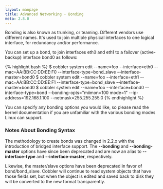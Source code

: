 ```yaml
---
layout: manpage
title: Advanced Networking - Bonding
meta: 2.8.0
---
```


Bonding is also known as trunking, or teaming. Different vendors use different names. It's used to join multiple
physical interfaces to one logical interface, for redundancy and/or performance.

You can set up a bond, to join interfaces eth0 and eth1 to a failover (active-backup) interface bond0 as follows:

{% highlight bash %}
$ cobbler system edit --name=foo --interface=eth0 --mac=AA:BB:CC:DD:EE:F0 --interface-type=bond_slave --interface-master=bond0
$ cobbler system edit --name=foo --interface=eth1 --mac=AA:BB:CC:DD:EE:F1 --interface-type=bond_slave --interface-master=bond0
$ cobbler system edit --name=foo --interface=bond0 --interface-type=bond --bonding-opts="miimon=100 mode=1" --ip-address=192.168.1.100 --netmask=255.255.255.0
{% endhighlight %}

You can specify any bonding options you would like, so please read the kernel documentation if you are unfamiliar with
the various bonding modes Linux can support.

### Notes About Bonding Syntax

The methodology to create bonds was changed in 2.2.x with the introduction of bridged interface support. The
**--bonding** and **--bonding-master** options have since been deprecated and are now an alias to **--interface-type**
and **--interface-master**, respectively.

Likewise, the master/slave options have been deprecated in favor of bond/bond_slave. Cobbler will continue to read
system objects that have those fields set, but when the object is edited and saved back to disk they will be converted
to the new format transparently.

